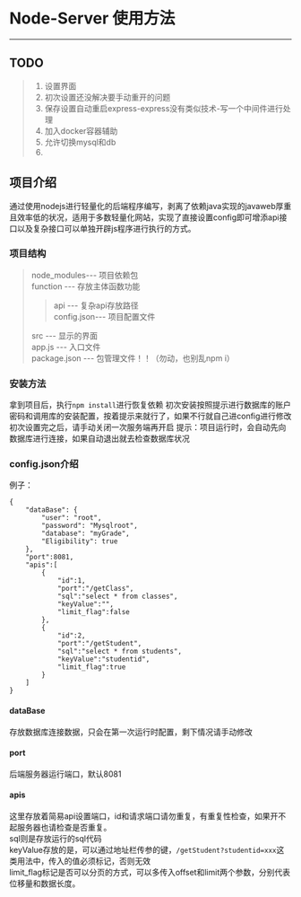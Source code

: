 # Node-Server 使用方法

---
## TODO
> 1. 设置界面
> 2. 初次设置还没解决要手动重开的问题
> 3. 保存设置自动重启express-express没有类似技术-写一个中间件进行处理
> 4. 加入docker容器辅助
> 5. 允许切换mysql和db
> 6. 

## 项目介绍
通过使用nodejs进行轻量化的后端程序编写，剥离了依赖java实现的javaweb厚重且效率低的状况，适用于多数轻量化网站，实现了直接设置config即可增添api接口以及复杂接口可以单独开辟js程序进行执行的方式。
### 项目结构
>node_modules---   项目依赖包   
>function    ---   存放主体函数功能   
>>api        ---   复杂api存放路径   
>>config.json---   项目配置文件   
>  
>src         ---   显示的界面   
>app.js      ---   入口文件   
>package.json ---  包管理文件！！（勿动，也别乱npm i）   

### 安装方法
拿到项目后，执行`npm install`进行恢复依赖
初次安装按照提示进行数据库的账户密码和调用库的安装配置，按着提示来就行了，如果不行就自己进config进行修改   
初次设置完之后，请手动关闭一次服务端再开启
提示：项目运行时，会自动先向数据库进行连接，如果自动退出就去检查数据库状况

### config.json介绍
例子：  
```
{
    "dataBase": {
        "user": "root",
        "password": "Mysqlroot",
        "database": "myGrade",
        "Eligibility": true
    },
    "port":8081,
    "apis":[
        {
            "id":1,
            "port":"/getClass",
            "sql":"select * from classes",
            "keyValue":"",
            "limit_flag":false
        },
        {
            "id":2,
            "port":"/getStudent",
            "sql":"select * from students",
            "keyValue":"studentid",
            "limit_flag":true
        }
    ]
}
```
#### dataBase
存放数据库连接数据，只会在第一次运行时配置，剩下情况请手动修改
#### port
后端服务器运行端口，默认8081
#### apis
这里存放着简易api设置端口，id和请求端口请勿重复，有重复性检查，如果开不起服务器也请检查是否重复。   
sql则是存放运行的sql代码   
keyValue存放的是，可以通过地址栏传参的键，`/getStudent?studentid=xxx`这类用法中，传入的值必须标记，否则无效    
limit_flag标记是否可以分页的方式，可以多传入offset和limit两个参数，分别代表位移量和数据长度。   